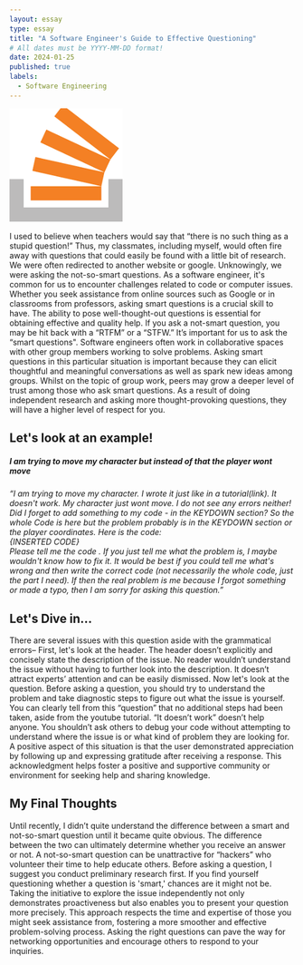 ```yaml
---
layout: essay
type: essay
title: "A Software Engineer's Guide to Effective Questioning"
# All dates must be YYYY-MM-DD format!
date: 2024-01-25
published: true
labels:
  - Software Engineering
---
```


<img width="200px" class="rounded float-start pe-4" src="../img/download.png">

I used to believe when teachers would say that “there is no such thing as a stupid question!” Thus, my classmates, including myself, would often fire away with questions that could easily be found with a little bit of research. We were often redirected to another website or google. Unknowingly, we were asking the not-so-smart questions.
As a software engineer, it's common for us to encounter challenges related to code or computer issues. Whether you seek assistance from online sources such as Google or in classrooms from professors, asking smart questions is a crucial skill to have. The ability to pose well-thought-out questions is essential for obtaining effective and quality help. If you ask a not-smart question, you may be hit back with a “RTFM” or a “STFW.” 
It’s important for us to ask the “smart questions". Software engineers often work in collaborative spaces with other group members working to solve problems. Asking smart questions in this particular situation is important because they can elicit thoughtful and meaningful conversations as well as spark new ideas among groups. Whilst on the topic of group work, peers may grow a deeper level of trust among those who ask smart questions. As a result of doing independent research and asking more thought-provoking questions, they will have a higher level of respect for you. 

## Let's look at an example!

##### *I am trying to move my character but instead of that the player wont move*

*“I am trying to move my character. I wrote it just like in a tutorial(link). It doesn't work. My character just wont move. I do not see any errors neither! Did I forget to add something to my code - in the KEYDOWN section? So the whole Code is here but the problem probably is in the KEYDOWN section or the player coordinates. Here is the code: <br>
{INSERTED CODE} <br>
Please tell me the code . If you just tell me what the problem is, I maybe wouldn't know how to fix it. It would be best if you could tell me what's wrong and then write the correct code (not necessarily the whole code, just the part I need). If then the real problem is me because I forgot something or made a typo, then I am sorry for asking this question.”*


## Let's Dive in...

There are several issues with this question aside with the grammatical errors– 
First, let's look at the header. The header doesn’t explicitly and concisely state the description of the issue. No reader wouldn’t understand the issue without having to further look into the description. It doesn’t attract experts’ attention and can be easily dismissed. 
Now let's look at the question. Before asking a question, you should try to understand the problem and take diagnostic steps to figure out what the issue is yourself. You can clearly tell from this “question” that no additional steps had been taken, aside from the youtube tutorial. 
“It doesn’t work” doesn’t help anyone. You shouldn’t ask others to debug your code without attempting to understand where the issue is or what kind of problem they are looking for. 
A positive aspect of this situation is that the user demonstrated appreciation by following up and expressing gratitude after receiving a response. This acknowledgment helps foster a positive and supportive community or environment for seeking help and sharing knowledge.


## My Final Thoughts

Until recently, I didn’t quite understand the difference between a smart and not-so-smart question until it became quite obvious. The difference between the two can ultimately determine whether you receive an answer or not. A not-so-smart question can be unattractive for “hackers” who volunteer their time to help educate others. Before asking a question, I suggest you conduct preliminary research first. If you find yourself questioning whether a question is 'smart,' chances are it might not be. Taking the initiative to explore the issue independently not only demonstrates proactiveness but also enables you to present your question more precisely. This approach respects the time and expertise of those you might seek assistance from, fostering a more smoother and effective problem-solving process. Asking the right questions can pave the way for networking opportunities and encourage others to respond to your inquiries.


